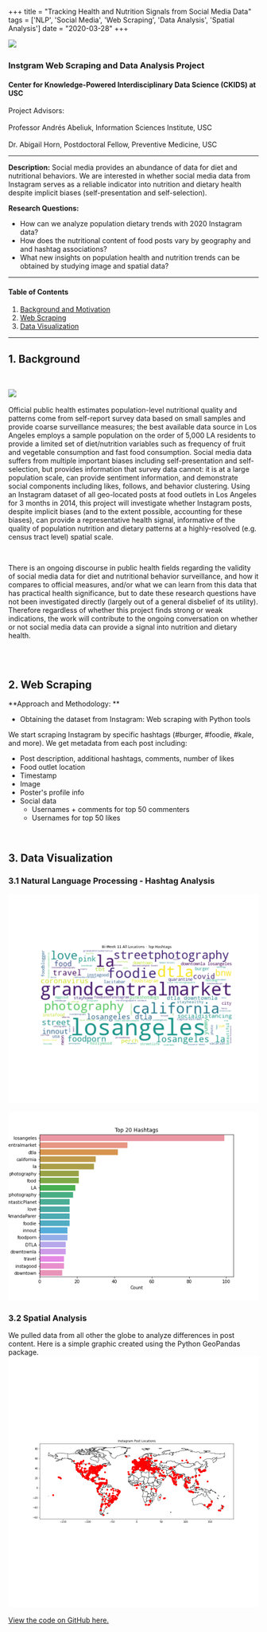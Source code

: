 +++
title = "Tracking Health and Nutrition Signals from Social Media Data"
tags = ['NLP', 'Social Media', 'Web Scraping', 'Data Analysis', 'Spatial Analysis']
date = "2020-03-28"
+++

![](/images/ig.jpg#center)

### Instgram Web Scraping and Data Analysis Project
#### Center for Knowledge-Powered Interdisciplinary Data Science (CKIDS) at USC

Project Advisors:  
<br />
Professor Andrés Abeliuk, Information Sciences Institute, USC  
<br />
Dr. Abigail Horn, Postdoctoral Fellow, Preventive Medicine, USC


---
**Description:** 
Social media provides an abundance of data for diet and nutritional behaviors. We are interested in whether social media data from Instagram serves as a reliable indicator into nutrition and dietary health despite implicit biases (self-presentation and self-selection).

**Research Questions:** 
- How can we analyze population dietary trends with 2020 Instagram data? 
- How does the nutritional content of food posts vary by geography and and hashtag associations?
- What new insights on population health and nutrition trends can be obtained by studying image and spatial data?


---

#### Table of Contents

1. [Background and Motivation](#1-background)
2. [Web Scraping](#2-web-scraping)
3. [Data Visualization](#3-data-visualization)
---

## 1. Background 

<br />

![](/images/ig_food-photo.jpg#center)

Official public health estimates population-level nutritional quality and patterns come from self-report survey data based on small samples and provide coarse surveillance measures; the best available data source in Los Angeles employs a sample population on the order of 5,000 LA residents to provide a limited set of diet/nutrition variables such as frequency of fruit and vegetable consumption and fast food consumption. Social media data suffers from multiple important biases including self-presentation and self-selection, but provides information that survey data cannot: it is at a large population scale, can provide sentiment information, and demonstrate social components including likes, follows, and behavior clustering. Using an Instagram dataset of all geo-located posts at food outlets in Los Angeles for 3 months in 2014, this project will investigate whether Instagram posts, despite implicit biases (and to the extent possible, accounting for these biases), can provide a representative health signal, informative of the quality of population nutrition and dietary patterns at a highly-resolved (e.g. census tract level) spatial scale. 

<br />

There is an ongoing discourse in public health fields regarding the validity of social media data for diet and nutritional behavior surveillance, and how it compares to official measures, and/or what we can learn from this data that has practical health significance, but to date these research questions have not been investigated directly (largely out of a general disbelief of its utility). Therefore regardless of whether this project finds strong or weak indications, the work will contribute to the ongoing conversation on whether or not social media data can provide a signal into nutrition and dietary health. 

<br />
<br />

## 2. Web Scraping

**Approach and Methodology: **
- Obtaining the dataset from Instagram: Web scraping with Python tools

We start scraping Instagram by specific hashtags (#burger, #foodie, #kale, and more). We get metadata from each post including:

- Post description, additional hashtags, comments, number of likes
- Food outlet location
- Timestamp
- Image
- Poster's profile info
- Social data
  - Usernames + comments for top 50 commenters
  - Usernames for top 50 likes

<br />

## 3. Data Visualization


### 3.1 Natural Language Processing - Hashtag Analysis

![](https://github.com/EricaXia/academic-kickstart/raw/master/content/project/ckids/biweek_11__wordcloud.png)

![](https://github.com/EricaXia/academic-kickstart/raw/master/content/project/ckids/loc_march_top20_hashtags.png)

### 3.2 Spatial Analysis
We pulled data from all other the globe to analyze differences in post content. Here is a simple graphic created using the Python GeoPandas package.
![](https://github.com/EricaXia/academic-kickstart/raw/master/content/project/ckids/worldmap.png)


[View the code on GitHub here.](https://github.com/EricaXia/ckids-project-usc)